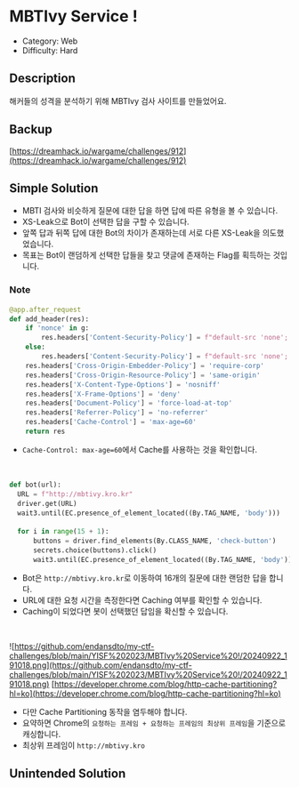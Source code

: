# MBTIvy Service !

* Category: Web
* Difficulty: Hard

## Description

해커들의 성격을 분석하기 위해 MBTIvy 검사 사이트를 만들었어요.

## Backup

[https://dreamhack.io/wargame/challenges/912](https://dreamhack.io/wargame/challenges/912)

## Simple Solution

* MBTI 검사와 비슷하게 질문에 대한 답을 하면 답에 따른 유형을 볼 수 있습니다.
* XS-Leak으로 Bot이 선택한 답을 구할 수 있습니다.
* 앞쪽 답과 뒤쪽 답에 대한 Bot의 차이가 존재하는데 서로 다른 XS-Leak을 의도했었습니다.
* 목표는 Bot이 랜덤하게 선택한 답들을 찾고 댓글에 존재하는 Flag를 획득하는 것입니다.

### Note

```python
@app.after_request
def add_header(res):   
    if 'nonce' in g:
        res.headers['Content-Security-Policy'] = f"default-src 'none'; script-src 'nonce-{g.nonce}' 'unsafe-inline'; connect-src 'self'; style-src 'self';"
    else:
        res.headers['Content-Security-Policy'] = f"default-src 'none'; connect-src 'self'; style-src 'self';"
    res.headers['Cross-Origin-Embedder-Policy'] = 'require-corp'
    res.headers['Cross-Origin-Resource-Policy'] = 'same-origin'
    res.headers['X-Content-Type-Options'] = 'nosniff'
    res.headers['X-Frame-Options'] = 'deny'
    res.headers['Document-Policy'] = 'force-load-at-top'
    res.headers['Referrer-Policy'] = 'no-referrer'
    res.headers['Cache-Control'] = 'max-age=60'
    return res
```
* `Cache-Control: max-age=60`에서 Cache를 사용하는 것을 확인합니다.
<br/>

```python
def bot(url):
  URL = f"http://mbtivy.kro.kr"
  driver.get(URL)
  wait3.until(EC.presence_of_element_located((By.TAG_NAME, 'body')))
  
  for i in range(15 + 1):
      buttons = driver.find_elements(By.CLASS_NAME, 'check-button')
      secrets.choice(buttons).click()
      wait3.until(EC.presence_of_element_located((By.TAG_NAME, 'body')))
```
* Bot은 `http://mbtivy.kro.kr`로 이동하여 16개의 질문에 대한 랜덤한 답을 합니다.
* URL에 대한 요청 시간을 측정한다면 Caching 여부를 확인할 수 있습니다.
* Caching이 되었다면 봇이 선택했던 답임을 확신할 수 있습니다.
<br/>

![https://github.com/endansdto/my-ctf-challenges/blob/main/YISF%202023/MBTIvy%20Service%20!/20240922_191018.png](https://github.com/endansdto/my-ctf-challenges/blob/main/YISF%202023/MBTIvy%20Service%20!/20240922_191018.png)
[https://developer.chrome.com/blog/http-cache-partitioning?hl=ko](https://developer.chrome.com/blog/http-cache-partitioning?hl=ko)
* 다만 Cache Partitioning 동작을 염두해야 합니다.
* 요약하면 Chrome의 `요청하는 프레임 + 요청하는 프레임의 최상위 프레임`을 기준으로 캐싱합니다.
* 최상위 프레임이 `http://mbtivy.kro`

## Unintended Solution 
  
